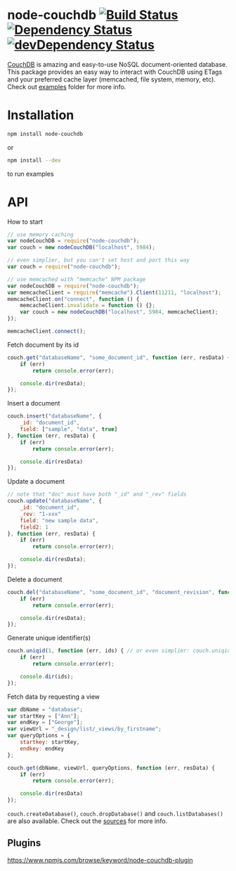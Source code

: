# node-couchdb [![Build Status](https://secure.travis-ci.org/1999/node-couchdb.svg?branch=master)](http://travis-ci.org/1999/node-couchdb) [![Dependency Status](https://david-dm.org/1999/node-couchdb.svg)](https://david-dm.org/1999/node-couchdb) [![devDependency Status](https://david-dm.org/1999/node-couchdb/dev-status.svg)](https://david-dm.org/1999/node-couchdb#info=devDependencies)

[CouchDB](http://couchdb.apache.org/) is amazing and easy-to-use NoSQL document-oriented database. This package provides an easy way to interact with CouchDB using ETags and your preferred cache layer (memcached, file system, memory, etc). Check out [examples](https://github.com/1999/node-couchdb/tree/master/examples) folder for more info.

# Installation
``` bash
npm install node-couchdb
```
or
``` bash
npm install --dev
```
to run examples

# API
How to start
``` javascript
// use memory caching
var nodeCouchDB = require("node-couchdb");
var couch = new nodeCouchDB("localhost", 5984);

// even simplier, but you can't set host and port this way
var couch = require("node-couchdb");

// use memcached with "memcache" NPM package
var nodeCouchDB = require("node-couchdb");
var memcacheClient = require("memcache").Client(11211, "localhost");
memcacheClient.on("connect", function () {
	memcacheClient.invalidate = function () {};
	var couch = new nodeCouchDB("localhost", 5984, memcacheClient);
});

memcacheClient.connect();
```

Fetch document by its id
``` javascript
couch.get("databaseName", "some_document_id", function (err, resData) {
	if (err)
		return console.error(err);

	console.dir(resData);
});
```

Insert a document
``` javascript
couch.insert("databaseName", {
	_id: "document_id",
	field: ["sample", "data", true]
}, function (err, resData) {
	if (err)
		return console.error(err);

	console.dir(resData)
});
```

Update a document
``` javascript
// note that "doc" must have both "_id" and "_rev" fields
couch.update("databaseName", {
	_id: "document_id",
	_rev: "1-xxx"
	field: "new sample data",
	field2: 1
}, function (err, resData) {
	if (err)
		return console.error(err);

	console.dir(resData);
});
```

Delete a document
``` javascript
couch.del("databaseName", "some_document_id", "document_revision", function (err, resData) {
	if (err)
		return console.error(err);

	console.dir(resData);
});
```

Generate unique identifier(s)
``` javascript
couch.uniqid(1, function (err, ids) { // or even simplier: couch.uniqid(function (err, ids) {
	if (err)
		return console.error(err);

	console.dir(ids);
});
```

Fetch data by requesting a view
``` javascript
var dbName = "database";
var startKey = ["Ann"];
var endKey = ["George"];
var viewUrl = "_design/list/_views/by_firstname";
var queryOptions = {
	startkey: startKey,
	endkey: endKey
};

couch.get(dbName, viewUrl, queryOptions, function (err, resData) {
	if (err)
		return console.error(err);

	console.dir(resData)
});
```

```couch.createDatabase()```, ```couch.dropDatabase()``` and ```couch.listDatabases()``` are also available. Check out the [sources](https://github.com/1999/node-couchdb/blob/master/lib/node-couchdb.js) for more info.

## Plugins
https://www.npmjs.com/browse/keyword/node-couchdb-plugin
